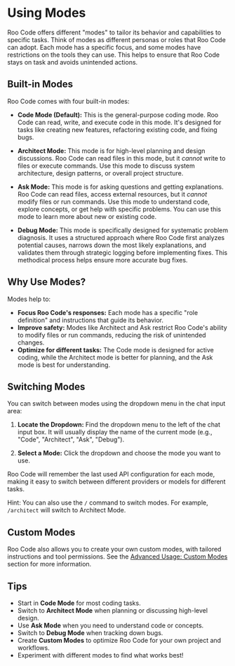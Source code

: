 # Using Modes

Roo Code offers different "modes" to tailor its behavior and capabilities to specific tasks. Think of modes as different personas or roles that Roo Code can adopt. Each mode has a specific focus, and some modes have restrictions on the tools they can use.  This helps to ensure that Roo Code stays on task and avoids unintended actions.

## Built-in Modes

Roo Code comes with four built-in modes:

*   **Code Mode (Default):** This is the general-purpose coding mode.  Roo Code can read, write, and execute code in this mode. It's designed for tasks like creating new features, refactoring existing code, and fixing bugs.

*   **Architect Mode:** This mode is for high-level planning and design discussions. Roo Code can read files in this mode, but it *cannot* write to files or execute commands. Use this mode to discuss system architecture, design patterns, or overall project structure.

*   **Ask Mode:** This mode is for asking questions and getting explanations. Roo Code can read files, access external resources, but it *cannot* modify files or run commands. Use this mode to understand code, explore concepts, or get help with specific problems. You can use this mode to learn more about new or existing code.

*   **Debug Mode:** This mode is specifically designed for systematic problem diagnosis. It uses a structured approach where Roo Code first analyzes potential causes, narrows down the most likely explanations, and validates them through strategic logging before implementing fixes. This methodical process helps ensure more accurate bug fixes.

## Why Use Modes?

Modes help to:

*   **Focus Roo Code's responses:**  Each mode has a specific "role definition" and instructions that guide its behavior.
*   **Improve safety:**  Modes like Architect and Ask restrict Roo Code's ability to modify files or run commands, reducing the risk of unintended changes.
*   **Optimize for different tasks:**  The Code mode is designed for active coding, while the Architect mode is better for planning, and the Ask mode is best for understanding.

## Switching Modes

You can switch between modes using the dropdown menu in the chat input area:

1.  **Locate the Dropdown:**  Find the dropdown menu to the left of the chat input box. It will usually display the name of the current mode (e.g., "Code", "Architect", "Ask", "Debug").

2.  **Select a Mode:** Click the dropdown and choose the mode you want to use.

Roo Code will remember the last used API configuration for each mode, making it easy to switch between different providers or models for different tasks.

Hint: You can also use the `/` command to switch modes.  For example, `/architect` will switch to Architect Mode.

## Custom Modes

Roo Code also allows you to create your own custom modes, with tailored instructions and tool permissions.  See the [Advanced Usage: Custom Modes](./../advanced-usage/custom-modes) section for more information.

## Tips

*   Start in **Code Mode** for most coding tasks.
*   Switch to **Architect Mode** when planning or discussing high-level design.
*   Use **Ask Mode** when you need to understand code or concepts.
*   Switch to **Debug Mode** when tracking down bugs.
*   Create **Custom Modes** to optimize Roo Code for your own project and workflows.
*   Experiment with different modes to find what works best!
